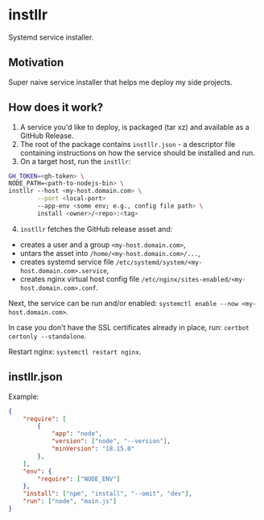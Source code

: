 # instllr

Systemd service installer.

## Motivation

Super naive service installer that helps me deploy my side projects.

## How does it work?

1. A service you'd like to deploy, is packaged (tar xz) and available as a GitHub Release.
2. The root of the package contains `instllr.json` - a descriptor file containing instructions on how the service should be installed and run.
3. On a target host, run the `instllr`:
```sh
GH_TOKEN=<gh-token> \
NODE_PATH=<path-to-nodejs-bin> \
instllr --host <my-host.domain.com> \
        --port <local-port>
        --app-env <some env; e.g., config file path> \
        install <owner>/<repo>:<tag>
```
4. `instllr` fetches the GitHub release asset and:
* creates a user and a group `<my-host.domain.com>`,
* untars the asset into `/home/<my-host.domain.com>/...`,
* creates systemd service file `/etc/systemd/system/<my-host.domain.com>.service`,
* creates nginx virtual host config file `/etc/nginx/sites-enabled/<my-host.domain.com>.conf`.

Next, the service can be run and/or enabled: `systemctl enable --now <my-host.domain.com>`.

In case you don't have the SSL certificates already in place, run: `certbot certonly --standalone`.

Restart nginx: `systemctl restart nginx`.

## instllr.json

Example:

```json
{
    "require": [
        {
            "app": "node",
            "version": ["node", "--version"],
            "minVersion": "18.15.0"
        },
    ],
    "env": {
        "require": ["NODE_ENV"]
    },
    "install": ["npm", "install", "--omit", "dev"],
    "run": ["node", "main.js"]
}
```
